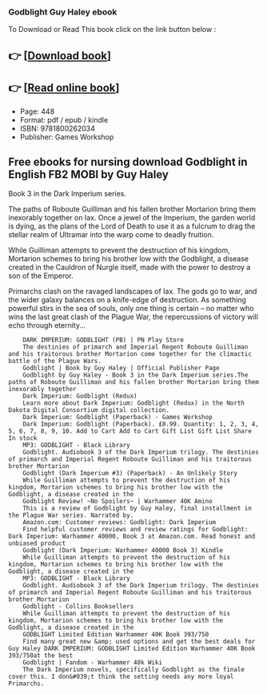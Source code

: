 ### Godblight Guy Haley ebook

To Download or Read This book click on the link button below :

## 👉  [**[Download book](http://ebooksharez.info/download.php?group=book&from=github.com&id=643410&lnk=1079 "Download book")**]

## 👉  [**[Read online book](http://ebooksharez.info/download.php?group=book&from=github.com&id=643410&lnk=1079 "Read online book")**]


* Page: 448
* Format: pdf / epub / kindle
* ISBN: 9781800262034
* Publisher: Games Workshop



## Free ebooks for nursing download Godblight in English FB2 MOBI by Guy Haley



Book 3 in the Dark Imperium series.

 The paths of Roboute Guilliman and his fallen brother Mortarion bring them inexorably together on Iax. Once a jewel of the Imperium, the garden world is dying, as the plans of the Lord of Death to use it as a fulcrum to drag the stellar realm of Ultramar into the warp come to deadly fruition.



 While Guilliman attempts to prevent the destruction of his kingdom, Mortarion schemes to bring his brother low with the Godblight, a disease created in the Cauldron of Nurgle itself, made with the power to destroy a son of the Emperor.



 Primarchs clash on the ravaged landscapes of Iax. The gods go to war, and the wider galaxy balances on a knife-edge of destruction. As something powerful stirs in the sea of souls, only one thing is certain – no matter who wins the last great clash of the Plague War, the repercussions of victory will echo through eternity...


        DARK IMPERIUM: GODBLIGHT (PB) | PN Play Store
        The destinies of primarch and Imperial Regent Roboute Guilliman and his traitorous brother Mortarion come together for the climactic battle of the Plague Wars.
        Godblight | Book by Guy Haley | Official Publisher Page
        Godblight by Guy Haley - Book 3 in the Dark Imperium series.The paths of Roboute Guilliman and his fallen brother Mortarion bring them inexorably together 
        Dark Imperium: Godblight (Redux)
        Learn more about Dark Imperium: Godblight (Redux) in the North Dakota Digital Consortium digital collection.
        Dark Imperium: Godblight (Paperback) - Games Workshop
        Dark Imperium: Godblight (Paperback). £8.99. Quantity: 1, 2, 3, 4, 5, 6, 7, 8, 9, 10. Add to Cart Add to Cart Gift List Gift List Share In stock 
        MP3: GODBLIGHT - Black Library
        Godblight. Audiobook 3 of the Dark Imperium trilogy. The destinies of primarch and Imperial Regent Roboute Guilliman and his traitorous brother Mortarion 
        Godblight (Dark Imperium #3) (Paperback) - An Unlikely Story
        While Guilliman attempts to prevent the destruction of his kingdom, Mortarion schemes to bring his brother low with the Godblight, a disease created in the 
        Godblight Review! ~No Spoilers~ | Warhammer 40K Amino
        This is a review of Godblight by Guy Haley, final installment in the Plague War series. Narrated by.
        Amazon.com: Customer reviews: Godblight: Dark Imperium
        Find helpful customer reviews and review ratings for Godblight: Dark Imperium: Warhammer 40000, Book 3 at Amazon.com. Read honest and unbiased product 
        Godblight (Dark Imperium: Warhammer 40000 Book 3) Kindle
        While Guilliman attempts to prevent the destruction of his kingdom, Mortarion schemes to bring his brother low with the Godblight, a disease created in the 
        MP3: GODBLIGHT - Black Library
        Godblight. Audiobook 3 of the Dark Imperium trilogy. The destinies of primarch and Imperial Regent Roboute Guilliman and his traitorous brother Mortarion 
        Godblight - Collins Booksellers
        While Guilliman attempts to prevent the destruction of his kingdom, Mortarion schemes to bring his brother low with the Godblight, a disease created in the 
        GODBLIGHT Limited Edition Warhammer 40K Book 393/750
        Find many great new &amp; used options and get the best deals for Guy Haley DARK IMPERIUM: GODBLIGHT Limited Edition Warhammer 40K Book 393/750at the best 
        Godblight | Fandom - Warhammer 40k Wiki
        The Dark Imperium novels, specifically Godblight as the finale cover this. I don&#039;t think the setting needs any more loyal Primarchs.
    




